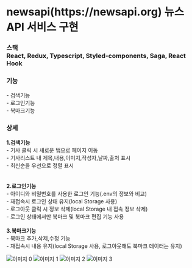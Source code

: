 <h1>newsapi(https://newsapi.org) 뉴스 API 서비스 구현</h1>

<h3>스택<br/>React, Redux, Typescript, Styled-components, Saga, React Hook</h3>

<h3>기능</h3>
- 검색기능<br/>
- 로그인기능<br/>
- 북마크기능<br/>

<h3>상세</h3>
<b>1.검색기능</b><br/>
- 기사 클릭 시 새로운 탭으로 페이지 이동<br/>
- 기사리스트 내 제목,내용,이미지,작성자,날짜,출처 표시<br/>
- 최신순을 우선으로 정렬 표시<br/>
<br/><br/>
<b>2.로그인기능</b><br/>
- 아이디와 비밀번호를 사용한 로그인 기능(.env의 정보와 비교)<br/>
- 재접속시 로그인 상태 유지(local Storage 사용)<br/>
- 로그아웃 클릭 시 정보 삭제(local Storage 내 접속 정보 삭제)<br/>
- 로그인 상태에서만 북마크 및 북마크 편집 기능 사용<br/>
<br/>
<b>3.북마크기능</b><br/>
- 북마크 추가,삭제,수정 기능<br/>
- 재접속시 내용 유지(local Storage 사용, 로그아웃해도 북마크 데이터는 유지)<br/>

![이미지 0](https://user-images.githubusercontent.com/86334732/156778236-64aa56b2-957d-4e0f-97d6-a2e8bacad50f.png)
![이미지 1](https://user-images.githubusercontent.com/86334732/156778245-24ec4d04-0e30-4fa9-90d2-10c918129424.png)
![이미지 2](https://user-images.githubusercontent.com/86334732/156778248-315ff272-e312-44e4-b43f-ed01cd9cee72.png)
![이미지 3](https://user-images.githubusercontent.com/86334732/156778255-2ddc5e9b-0c1a-4657-83d6-7334fd512c58.png)

